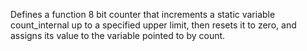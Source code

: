 Defines a function 8 bit counter that increments a static variable count_internal up to a specified upper limit, then resets it to zero, and assigns its value to the variable pointed to by count.
